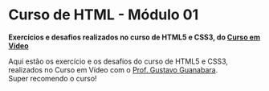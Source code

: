 # Curso de HTML - Módulo 01
**Exercícios e desafios realizados no curso de HTML5 e CSS3, do [Curso em Vídeo](https://www.cursoemvideo.com/)**

Aqui estão os exercício e os desafios do curso de HTML5 e CSS3, realizados no Curso em Vídeo com o [Prof. Gustavo Guanabara](https://github.com/gustavoguanabara).<br>
Super recomendo o curso!
